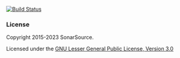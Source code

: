 [![Build Status](https://app.travis-ci.com/SonarSource/sonar-packaging-maven-plugin.svg?branch=master)](https://app.travis-ci.com/SonarSource/sonar-packaging-maven-plugin)

### License

Copyright 2015-2023 SonarSource.

Licensed under the [GNU Lesser General Public License, Version 3.0](http://www.gnu.org/licenses/lgpl.txt)
